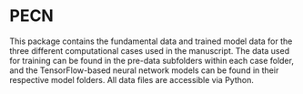 # PECN
This package contains the fundamental data and trained model data for the three different computational cases used in the manuscript. The data used for training can be found in the pre-data subfolders within each case folder, and the TensorFlow-based neural network models can be found in their respective model folders. All data files are accessible via Python.
